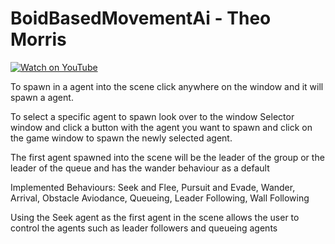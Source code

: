 # BoidBasedMovementAi - Theo Morris

[![Watch on YouTube](https://img.shields.io/badge/▶%20Watch-red?logo=youtube&logoColor=white)](https://www.youtube.com/watch?v=KONj1mj6cJg)

To spawn in a agent into the scene click anywhere on the window and it will spawn a agent.

To select a specific agent to spawn look over to the window Selector window and click a button with the agent you want to spawn and click on the game window to spawn the newly selected agent.

The first agent spawned into the scene will be the leader of the group or the leader of the queue and has the wander behaviour as a default

Implemented Behaviours:
Seek and Flee,
Pursuit and Evade,
Wander,
Arrival,
Obstacle Aviodance,
Queueing,
Leader Following,
Wall Following

Using the Seek agent as the first agent in the scene allows the user to control the agents such as leader followers and queueing agents
